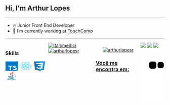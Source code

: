 ## Hi, I'm Arthur Lopes

<hr>

- 🔥 Junior Front End Developer
- 🔭 I’m currently working at [TouchComp](https://touchcomp.com.br/)

---  


<div style="display: flex">
		<div>
			<h3>Skills </h3>
				<img align="center" alt="TypeScript" height="30" width="40" src="https://raw.githubusercontent.com/devicons/devicon/master/icons/typescript/typescript-original.svg">
				<img align="center" alt="ReactJS" height="30" width="40" src="https://raw.githubusercontent.com/devicons/devicon/master/icons/react/react-original.svg">
				<img align="center" alt="CSS" height="30" width="40" src="https://raw.githubusercontent.com/devicons/devicon/master/icons/css3/css3-original.svg">
				<img align="center" alt="Java" height="30" width="40" src="https://raw.githubusercontent.com/devicons/devicon/master/icons/java/java-original.svg">
		</div>

----  

##
       
<div>
<a href="https://github.com/arthurlopesr">
  <img height="180em" src="https://github-readme-stats.vercel.app/api/top-langs?username=arthurlopesr&show_icons=true&theme=dracula&locale=en&layout=compact" alt="italomedici" />
<img height="180em" src="https://github-readme-stats.vercel.app/api?username=arthurlopesr&show_icons=true&theme=dracula&border_radius=10&locale=en&count_private=true&include_all_commits=true" alt="arthurlopesr" />
</div>
<p align="center"> <img src="https://komarev.com/ghpvc/?username=arthurlopesr&label=Profile%20views&color=e6333f&style=flat" alt="arthurlopesr" /> </p>

### Você me encontra em:

<div> 
  <a href="https://www.instagram.com/arthur_lopesr" target="_blank"><img src="https://img.shields.io/badge/-Instagram-%23E4405F?style=for-the-badge&logo=instagram&logoColor=white" target="_blank"></a>
  <a href = "mailto:arthurlopr12@gmail.com"><img src="https://img.shields.io/badge/-Gmail-%23333?style=for-the-badge&logo=gmail&logoColor=white" target="_blank"></a>
  <a href="https://www.linkedin.com/in/arthur-lopes-ab02b9236/" target="_blank"><img src="https://img.shields.io/badge/-LinkedIn-%230077B5?style=for-the-badge&logo=linkedin&logoColor=white" target="_blank"></a> 
 
  ![Snake animation](https://github.com/rafaballerini/rafaballerini/blob/output/github-contribution-grid-snake.svg)
 
</div>
